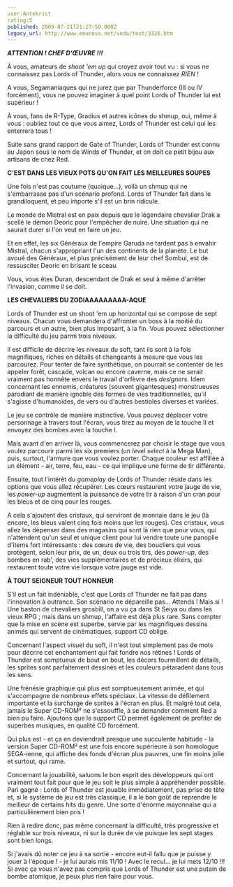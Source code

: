 ```yaml
---
user:Antekrist
rating:5
published: 2009-07-21T21:27:59.000Z
legacy_url: http://www.emunova.net/veda/test/3326.htm
---
```

**_ATTENTION ! CHEF D'ŒUVRE !!!_**  

À vous, amateurs de _shoot 'em up_ qui croyez avoir tout vu : si vous ne connaissez pas Lords of Thunder, alors vous ne connaissez _RIEN_ !  

A vous, Segamaniaques qui ne jurez que par Thunderforce (III ou IV forcément), vous ne pouvez imaginer à quel point Lords of Thunder lui est supérieur !  

À vous, fans de R-Type, Gradius et autres icônes du shmup, oui, même à vous : oubliez tout ce que vous aimez, Lords of Thunder est celui qui les enterrera tous !  

Suite sans grand rapport de Gate of Thunder, Lords of Thunder est connu au Japon sous le nom de Winds of Thunder, et on doit ce petit bijou aux artisans de chez Red.  

  

**C'EST DANS LES VIEUX POTS QU'ON FAIT LES MEILLEURES SOUPES**  

Une fois n'est pas coutume (quoique...), voilà un shmup qui ne s'embarrasse pas d'un scénario profond. Lords of Thunder fait dans le grandiloquent, et peu importe s'il est un brin ridicule.  

Le monde de Mistral est en paix depuis que le légendaire chevalier Drak a scellé le démon Deoric pour l'empêcher de nuire. Une situation qui ne saurait durer si l'on veut en faire un jeu.  

Et en effet, les six Généraux de l'empire Garuda ne tardent pas à envahir Mistral, chacun s'appropriant l'un des continents de la planète. Le but avoué des Généraux, et plus précisément de leur chef Sombul, est de ressusciter Deoric en brisant le sceau.  

Vous, vous êtes Duran, descendant de Drak et seul à même d'arrêter l'invasion, comme il se doit.  

  

**LES CHEVALIERS DU ZODIAAAAAAAAA-AQUE**  

Lords of Thunder est un shoot 'em up horizontal qui se compose de sept niveaux. Chacun vous demandera d'affronter un boss à la moitié du parcours et un autre, bien plus imposant, à la fin. Vous pouvez sélectionner la difficulté du jeu parmi trois niveaux.  

Il est difficile de décrire les niveaux du soft, tant ils sont à la fois magnifiques, riches en détails et changeants à mesure que vous les parcourez. Pour tenter de faire synthétique, on pourrait se contenter de les appeler forêt, cascade, volcan ou encore caverne, mais ce ne serait vraiment pas honnête envers le travail d'orfèvre des _designers_. Idem concernant les ennemis, créatures (souvent gigantesques) monstrueuses parodiant de manière ignoble des formes de vies traditionnelles, qu'il s'agisse d'humanoïdes, de vers ou d'autres bestioles diverses et variées.  

Le jeu se contrôle de manière instinctive. Vous pouvez déplacer votre personnage à travers tout l'écran, vous tirez au moyen de la touche II et envoyez des bombes avec la touche I.  

Mais avant d'en arriver là, vous commencerez par choisir le stage que vous voulez parcourir parmi les six premiers (un _level select_ à la Mega Man), puis, surtout, l'armure que vous voulez porter. Chaque couleur est affiliée à un élément - air, terre, feu, eau - ce qui implique une forme de tir différente.  

Ensuite, tout l'intérêt du _gameplay_ de Lords of Thunder réside dans les options que vous allez récupérer. Les cœurs restaurent votre jauge de vie, les _power-up_ augmentent la puissance de votre tir à raison d'un cran pour les bleus et de cinq pour les rouges.  

A cela s'ajoutent des cristaux, qui serviront de monnaie dans le jeu (là encore, les bleus valent cinq fois moins que les rouges). Ces cristaux, vous allez les dépenser dans des magasins qui sont là rien que pour vous, qui n'attendent qu'un seul et unique client pour lui vendre toute une panoplie d'items fort intéressants : des cœurs de vie, des boucliers qui vous protègent, selon leur prix, de un, deux ou trois tirs, des _power-up_, des bombes en rab', des vies supplémentaires et de précieux élixirs, qui restaurent toute votre vie lorsque votre jauge est vide.  

  

**À TOUT SEIGNEUR TOUT HONNEUR**  

S'il est un fait indéniable, c'est que Lords of Thunder ne fait pas dans l'innovation à outrance. Son scénario ne dépareille pas... Attends ! Mais si ! Une baston de chevaliers grosbill, on a vu ça dans St Seiya ou dans les vieux RPG ; mais dans un shmup, l'affaire est déjà plus rare. Sans compter que la mise en scène est superbe, servie par les magnifiques dessins animés qui servent de cinématiques, support CD oblige.  

Concernant l'aspect visuel du soft, il n'est tout simplement pas de mots pour décrire cet enchantement qui fait fondre nos rétines ! Lords of Thunder est somptueux de bout en bout, les décors fourmillent de détails, les sprites sont parfaitement dessinés et les couleurs pétaradent dans tous les sens.  

Une frénésie graphique qui plus est somptueusement animée, et qui s'accompagne de nombreux effets spéciaux. La vitesse de défilement importante et la surcharge de sprites à l'écran en plus. Et malgré tout cela, jamais le Super CD-ROM² ne s'essouffle, à se demander comment Red a bien pu faire. Ajoutons que le support CD permet également de profiter de superbes musiques, en qualité CD forcément.  

Qui plus est - et ça en deviendrait presque une succulente habitude - la version Super CD-ROM² est une fois encore supérieure à son homologue SEGA-ienne, qui affiche des fonds d'écran plus pauvres, une fin moins jolie et surtout, qui rame.  

Concernant la jouabilité, saluons le bon esprit des développeurs qui ont vraiment tout fait pour que le jeu soit le plus simple à appréhender possible. Pari gagné : Lords of Thunder est jouable immédiatement, pas prise de tête et, si le système de jeu est très classique, il a le bon goût de reprendre le meilleur de certains hits du genre. Une sorte d'énorme mayonnaise qui a particulièrement bien pris !  

Rien à redire donc, pas même concernant la difficulté, très progressive et réglable sur trois niveaux, ni sur la durée de vie puisque les sept stages sont bien longs.  

Si j'avais dû noter ce jeu à sa sortie - encore eut-il fallu que je puisse y jouer à l'époque ! - je lui aurais mis 11/10 ! Avec le recul... je lui mets 12/10 !!! Si avec ça vous n'avez pas compris que Lords of Thunder est une putain de bombe atomique, je peux plus rien faire pour vous.